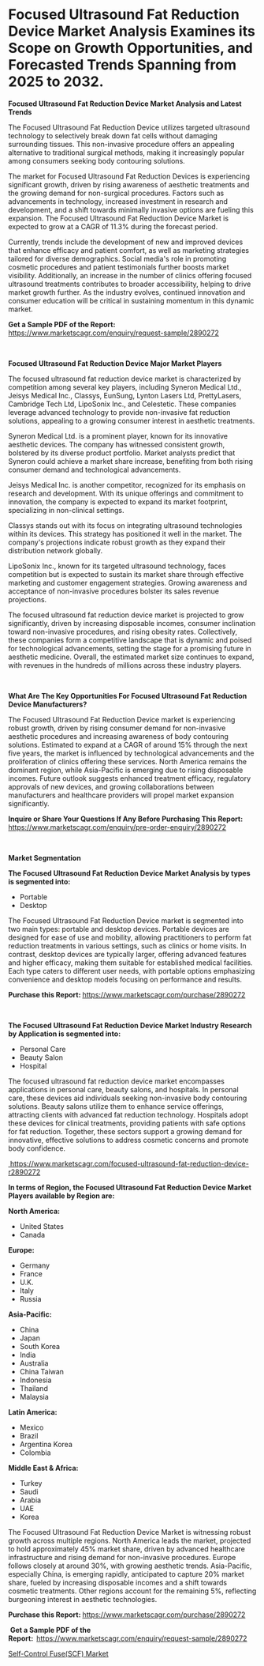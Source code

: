 <p><h1>Focused Ultrasound Fat Reduction Device Market Analysis Examines its Scope on Growth Opportunities, and Forecasted Trends Spanning from 2025 to 2032.</h1></p><p><strong>Focused Ultrasound Fat Reduction Device Market Analysis and Latest Trends</strong></p>
<p><p>The Focused Ultrasound Fat Reduction Device utilizes targeted ultrasound technology to selectively break down fat cells without damaging surrounding tissues. This non-invasive procedure offers an appealing alternative to traditional surgical methods, making it increasingly popular among consumers seeking body contouring solutions.</p><p>The market for Focused Ultrasound Fat Reduction Devices is experiencing significant growth, driven by rising awareness of aesthetic treatments and the growing demand for non-surgical procedures. Factors such as advancements in technology, increased investment in research and development, and a shift towards minimally invasive options are fueling this expansion. The Focused Ultrasound Fat Reduction Device Market is expected to grow at a CAGR of 11.3% during the forecast period. </p><p>Currently, trends include the development of new and improved devices that enhance efficacy and patient comfort, as well as marketing strategies tailored for diverse demographics. Social media's role in promoting cosmetic procedures and patient testimonials further boosts market visibility. Additionally, an increase in the number of clinics offering focused ultrasound treatments contributes to broader accessibility, helping to drive market growth further. As the industry evolves, continued innovation and consumer education will be critical in sustaining momentum in this dynamic market.</p></p>
<p><strong>Get a Sample PDF of the Report:&nbsp;</strong> <a href="https://www.marketscagr.com/enquiry/request-sample/2890272?utm_campaign=3122&utm_medium=2&utm_source=Github&utm_content=ia&utm_term=14032025&utm_id=focused-ultrasound-fat-reduction-device">https://www.marketscagr.com/enquiry/request-sample/2890272</a></p>
<p>&nbsp;</p>
<p><strong>Focused Ultrasound Fat Reduction Device Major Market Players</strong></p>
<p><p>The focused ultrasound fat reduction device market is characterized by competition among several key players, including Syneron Medical Ltd., Jeisys Medical Inc., Classys, EunSung, Lynton Lasers Ltd, PrettyLasers, Cambridge Tech Ltd, LipoSonix Inc., and Celestetic. These companies leverage advanced technology to provide non-invasive fat reduction solutions, appealing to a growing consumer interest in aesthetic treatments.</p><p>Syneron Medical Ltd. is a prominent player, known for its innovative aesthetic devices. The company has witnessed consistent growth, bolstered by its diverse product portfolio. Market analysts predict that Syneron could achieve a market share increase, benefiting from both rising consumer demand and technological advancements.</p><p>Jeisys Medical Inc. is another competitor, recognized for its emphasis on research and development. With its unique offerings and commitment to innovation, the company is expected to expand its market footprint, specializing in non-clinical settings.</p><p>Classys stands out with its focus on integrating ultrasound technologies within its devices. This strategy has positioned it well in the market. The company's projections indicate robust growth as they expand their distribution network globally.</p><p>LipoSonix Inc., known for its targeted ultrasound technology, faces competition but is expected to sustain its market share through effective marketing and customer engagement strategies. Growing awareness and acceptance of non-invasive procedures bolster its sales revenue projections.</p><p>The focused ultrasound fat reduction device market is projected to grow significantly, driven by increasing disposable incomes, consumer inclination toward non-invasive procedures, and rising obesity rates. Collectively, these companies form a competitive landscape that is dynamic and poised for technological advancements, setting the stage for a promising future in aesthetic medicine. Overall, the estimated market size continues to expand, with revenues in the hundreds of millions across these industry players.</p></p>
<p>&nbsp;</p>
<p><strong>What Are The Key Opportunities For Focused Ultrasound Fat Reduction Device Manufacturers?</strong></p>
<p><p>The Focused Ultrasound Fat Reduction Device market is experiencing robust growth, driven by rising consumer demand for non-invasive aesthetic procedures and increasing awareness of body contouring solutions. Estimated to expand at a CAGR of around 15% through the next five years, the market is influenced by technological advancements and the proliferation of clinics offering these services. North America remains the dominant region, while Asia-Pacific is emerging due to rising disposable incomes. Future outlook suggests enhanced treatment efficacy, regulatory approvals of new devices, and growing collaborations between manufacturers and healthcare providers will propel market expansion significantly.</p></p>
<p><strong>Inquire or Share Your Questions If Any Before Purchasing This Report:</strong> <a href="https://www.marketscagr.com/enquiry/pre-order-enquiry/2890272?utm_campaign=3122&utm_medium=2&utm_source=Github&utm_content=ia&utm_term=14032025&utm_id=focused-ultrasound-fat-reduction-device">https://www.marketscagr.com/enquiry/pre-order-enquiry/2890272</a></p>
<p>&nbsp;</p>
<p><strong>Market Segmentation</strong></p>
<p><strong>The Focused Ultrasound Fat Reduction Device Market Analysis by types is segmented into:</strong></p>
<p><ul><li>Portable</li><li>Desktop</li></ul></p>
<p><p>The Focused Ultrasound Fat Reduction Device market is segmented into two main types: portable and desktop devices. Portable devices are designed for ease of use and mobility, allowing practitioners to perform fat reduction treatments in various settings, such as clinics or home visits. In contrast, desktop devices are typically larger, offering advanced features and higher efficacy, making them suitable for established medical facilities. Each type caters to different user needs, with portable options emphasizing convenience and desktop models focusing on performance and results.</p></p>
<p><strong>Purchase this Report:&nbsp;</strong><a href="https://www.marketscagr.com/purchase/2890272?utm_campaign=3122&utm_medium=2&utm_source=Github&utm_content=ia&utm_term=14032025&utm_id=focused-ultrasound-fat-reduction-device">https://www.marketscagr.com/purchase/2890272</a></p>
<p>&nbsp;</p>
<p><strong>The Focused Ultrasound Fat Reduction Device Market Industry Research by Application is segmented into:</strong></p>
<p><ul><li>Personal Care</li><li>Beauty Salon</li><li>Hospital</li></ul></p>
<p><p>The focused ultrasound fat reduction device market encompasses applications in personal care, beauty salons, and hospitals. In personal care, these devices aid individuals seeking non-invasive body contouring solutions. Beauty salons utilize them to enhance service offerings, attracting clients with advanced fat reduction technology. Hospitals adopt these devices for clinical treatments, providing patients with safe options for fat reduction. Together, these sectors support a growing demand for innovative, effective solutions to address cosmetic concerns and promote body confidence.</p></p>
<p><a href="https://www.marketscagr.com/focused-ultrasound-fat-reduction-device-r2890272?utm_campaign=3122&utm_medium=2&utm_source=Github&utm_content=ia&utm_term=14032025&utm_id=focused-ultrasound-fat-reduction-device">&nbsp;https://www.marketscagr.com/focused-ultrasound-fat-reduction-device-r2890272</a></p>
<p><strong>In terms of Region, the Focused Ultrasound Fat Reduction Device Market Players available by Region are:</strong></p>
<p>
    <p> <strong> North America: </strong>
        <ul>
            <li>United States</li>
            <li>Canada</li>
        </ul>
        </p> 
    <p> <strong> Europe: </strong>
        <ul>
            <li>Germany</li>
            <li>France</li>
            <li>U.K.</li>
            <li>Italy</li>
            <li>Russia</li>
        </ul>
        </p> 
    <p> <strong> Asia-Pacific: </strong>
        <ul>
            <li>China</li>
            <li>Japan</li>
            <li>South Korea</li>
            <li>India</li>
            <li>Australia</li>
            <li>China Taiwan</li>
            <li>Indonesia</li>
            <li>Thailand</li>
            <li>Malaysia</li>
        </ul>
        </p> 
    <p> <strong> Latin America: </strong>
        <ul>
            <li>Mexico</li>
            <li>Brazil</li>
            <li>Argentina Korea</li>
            <li>Colombia</li>
        </ul>
        </p> 
    <p> <strong> Middle East & Africa: </strong>
        <ul>
            <li>Turkey</li>
            <li>Saudi</li>
            <li>Arabia</li>
            <li>UAE</li>
            <li>Korea</li>
        </ul>
    </p>
    </p>
<p><p>The Focused Ultrasound Fat Reduction Device Market is witnessing robust growth across multiple regions. North America leads the market, projected to hold approximately 45% market share, driven by advanced healthcare infrastructure and rising demand for non-invasive procedures. Europe follows closely at around 30%, with growing aesthetic trends. Asia-Pacific, especially China, is emerging rapidly, anticipated to capture 20% market share, fueled by increasing disposable incomes and a shift towards cosmetic treatments. Other regions account for the remaining 5%, reflecting burgeoning interest in aesthetic technologies.</p></p>
<p><strong>Purchase this Report: </strong><a href="https://www.marketscagr.com/purchase/2890272?utm_campaign=3122&utm_medium=2&utm_source=Github&utm_content=ia&utm_term=14032025&utm_id=focused-ultrasound-fat-reduction-device">https://www.marketscagr.com/purchase/2890272</a></p>
<p>&nbsp;<strong>Get a Sample PDF of the Report:&nbsp;&nbsp;</strong><a href="https://www.marketscagr.com/enquiry/request-sample/2890272?utm_campaign=3122&utm_medium=2&utm_source=Github&utm_content=ia&utm_term=14032025&utm_id=focused-ultrasound-fat-reduction-device">https://www.marketscagr.com/enquiry/request-sample/2890272</a></p>
<p><strong></strong></p>
<p><p><a href="https://github.com/salodipura00/Market-Research-Report-List-1/blob/main/self-control-fusescf-market.md?utm_campaign=3122&utm_medium=2&utm_source=Github&utm_content=ia&utm_term=14032025&utm_id=focused-ultrasound-fat-reduction-device">Self-Control Fuse(SCF) Market</a></p></p>